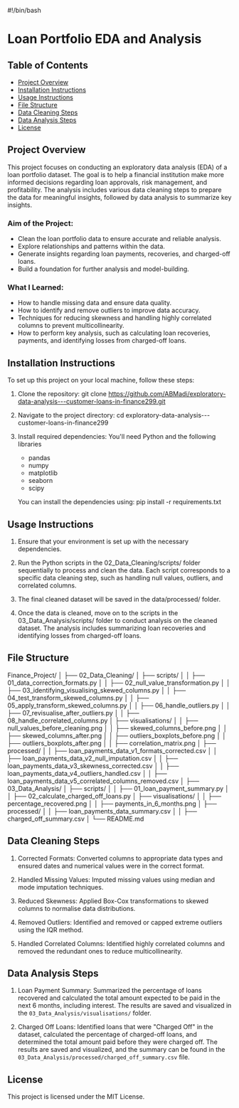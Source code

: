 #!/bin/bash

# Loan Portfolio EDA and Analysis

## Table of Contents
- [Project Overview](#project-overview)
- [Installation Instructions](#installation-instructions)
- [Usage Instructions](#usage-instructions)
- [File Structure](#file-structure)
- [Data Cleaning Steps](#data-cleaning-steps)
- [Data Analysis Steps](#data-analysis-steps)
- [License](#license)

## Project Overview
This project focuses on conducting an exploratory data analysis (EDA) of a loan portfolio dataset. 
The goal is to help a financial institution make more informed decisions regarding loan approvals, 
risk management, and profitability. The analysis includes various data cleaning steps to prepare 
the data for meaningful insights, followed by data analysis to summarize key insights.

### Aim of the Project:
- Clean the loan portfolio data to ensure accurate and reliable analysis.
- Explore relationships and patterns within the data.
- Generate insights regarding loan payments, recoveries, and charged-off loans.
- Build a foundation for further analysis and model-building.

### What I Learned:
- How to handle missing data and ensure data quality.
- How to identify and remove outliers to improve data accuracy.
- Techniques for reducing skewness and handling highly correlated columns to prevent multicollinearity.
- How to perform key analysis, such as calculating loan recoveries, payments, and identifying losses from charged-off loans.

## Installation Instructions
To set up this project on your local machine, follow these steps:

1. Clone the repository:
   git clone https://github.com/ABMadi/exploratory-data-analysis---customer-loans-in-finance299.git

2. Navigate to the project directory:
   cd exploratory-data-analysis---customer-loans-in-finance299

3. Install required dependencies: You'll need Python and the following libraries
   - pandas
   - numpy
   - matplotlib
   - seaborn
   - scipy

   You can install the dependencies using:
   pip install -r requirements.txt

## Usage Instructions
1. Ensure that your environment is set up with the necessary dependencies.

2. Run the Python scripts in the 02_Data_Cleaning/scripts/ folder sequentially to process and clean the data.
   Each script corresponds to a specific data cleaning step, such as handling null values, outliers, and correlated columns.

3. The final cleaned dataset will be saved in the data/processed/ folder.

4. Once the data is cleaned, move on to the scripts in the 03_Data_Analysis/scripts/ folder to conduct analysis on the cleaned dataset.
   The analysis includes summarizing loan recoveries and identifying losses from charged-off loans.

## File Structure
Finance_Project/
│
├── 02_Data_Cleaning/
│   ├── scripts/
│   │   ├── 01_data_correction_formats.py
│   │   ├── 02_null_value_transformation.py
│   │   ├── 03_identifying_visualising_skewed_columns.py
│   │   ├── 04_test_transform_skewed_columns.py
│   │   ├── 05_apply_transform_skewed_columns.py
│   │   ├── 06_handle_outliers.py
│   │   ├── 07_revisualise_after_outliers.py
│   │   ├── 08_handle_correlated_columns.py
│   ├── visualisations/
│   │   ├── null_values_before_cleaning.png
│   │   ├── skewed_columns_before.png
│   │   ├── skewed_columns_after.png
│   │   ├── outliers_boxplots_before.png
│   │   ├── outliers_boxplots_after.png
│   │   ├── correlation_matrix.png
│   ├── processed/
│   │   ├── loan_payments_data_v1_formats_corrected.csv
│   │   ├── loan_payments_data_v2_null_imputation.csv
│   │   ├── loan_payments_data_v3_skewness_corrected.csv
│   │   ├── loan_payments_data_v4_outliers_handled.csv
│   │   ├── loan_payments_data_v5_correlated_columns_removed.csv
│
├── 03_Data_Analysis/
│   ├── scripts/
│   │   ├── 01_loan_payment_summary.py
│   │   ├── 02_calculate_charged_off_loans.py
│   ├── visualisations/
│   │   ├── percentage_recovered.png
│   │   ├── payments_in_6_months.png
│   ├── processed/
│   │   ├── loan_payments_data_summary.csv
│   │   ├── charged_off_summary.csv
│
└── README.md

## Data Cleaning Steps
1. Corrected Formats: Converted columns to appropriate data types and ensured dates and numerical values were in the correct format.

2. Handled Missing Values: Imputed missing values using median and mode imputation techniques.

3. Reduced Skewness: Applied Box-Cox transformations to skewed columns to normalise data distributions.

4. Removed Outliers: Identified and removed or capped extreme outliers using the IQR method.

5. Handled Correlated Columns: Identified highly correlated columns and removed the redundant ones to reduce multicollinearity.

## Data Analysis Steps
1. Loan Payment Summary: Summarized the percentage of loans recovered and calculated the total amount expected to be paid in the next 6 months, including interest. 
   The results are saved and visualized in the `03_Data_Analysis/visualisations/` folder.

2. Charged Off Loans: Identified loans that were "Charged Off" in the dataset, calculated the percentage of charged-off loans, and determined the total amount paid before they were charged off. 
   The results are saved and visualized, and the summary can be found in the `03_Data_Analysis/processed/charged_off_summary.csv` file.

## License
This project is licensed under the MIT License.
